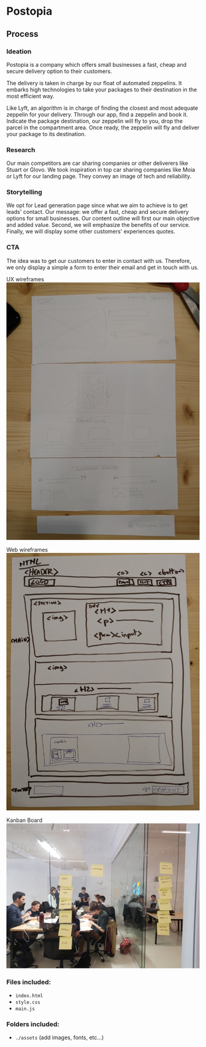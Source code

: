 # Postopia

## Process

### Ideation

Postopia is a company which offers small businesses a fast, cheap and secure delivery option to their customers.

The delivery is taken in charge by our float of automated zeppelins.
It embarks high technologies to take your packages to their destination in the most efficient way.

Like Lyft, an algorithm is in charge of finding the closest and most adequate zeppelin for your delivery. Through our app, find a zeppelin and book it. Indicate the package destination, our zeppelin will fly to you, drop the parcel in the compartment area. Once ready, the zeppelin will fly and deliver your package
to its destination.

### Research
Our main competitors are car sharing companies or other deliverers like Stuart or Glovo.
We took inspiration in top car sharing companies like Moia or Lyft for our landing page.
They convey an image of tech and reliability.

### Storytelling
We opt for Lead generation page since what we aim to achieve is to get leads' contact.
Our message: we offer a fast, cheap and secure delivery options for small businesses.
Our content outline will first our main objective and added value. Second, we will emphasize the benefits of our service. Finally, we will display some other customers' experiences quotes.


### CTA
The idea was to get our customers to enter in contact with us. Therefore, we only display a simple a form to enter their email and get in touch with us.


UX wireframes
![alt First Wireframes](https://github.com/Rou97/Hackathon-plate/blob/master/assets/UX-wireframes.jpg)

Web wireframes
![alt Second Wireframes](https://github.com/Rou97/Hackathon-plate/blob/master/assets/Web-wrireframes.jpg)

Kanban Board
![alt Second Wireframes](https://github.com/Rou97/Hackathon-plate/blob/master/assets/img/20190222_105613.jpg)



### Files included:

  - `index.html`
  - `style.css`
  - `main.js`

### Folders included:

  - `./assets` (add images, fonts, etc...)
